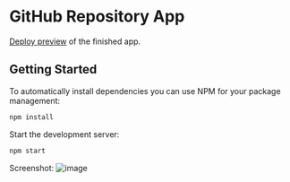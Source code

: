 # GitHub Repository App

[Deploy preview](take-home-assignment.azurewebsites.net) of the finished app.

## Getting Started

To automatically install dependencies you can use NPM for your package management:

```bash
npm install
```

Start the development server:

```bash
npm start
```
Screenshot:
![image](https://github.com/shreyasHpe/take-home-assignment/assets/134534361/ce41858e-1846-4e6b-8278-cba25fbe3666)
